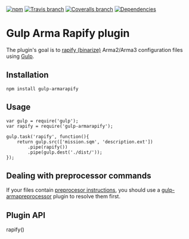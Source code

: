 [![npm][npm-image]][npm-url] [![Travis branch][travis-image]][travis-url] [![Coveralls branch][coveralls-image]][coveralls-url] [![Dependencies][david-image]][david-url]

# Gulp Arma Rapify plugin

The plugin's goal is to [rapify (binarize)](https://community.bistudio.com/wiki/raP_File_Format_-_OFP) Arma2/Arma3 configuration files using [Gulp](http://gulpjs.com).

## Installation
```
npm install gulp-armarapify
```

## Usage
```
var gulp = require('gulp');
var rapify = require('gulp-armarapify');

gulp.task('rapify', function(){
    return gulp.src(['mission.sqm', 'description.ext'])
        .pipe(rapify())
        .pipe(gulp.dest('./dist/'));
});
```

## Dealing with preprocessor commands
If your files contain [preprocesor instructions](https://community.bistudio.com/wiki/PreProcessor_Commands), you should use a [gulp-armapreprocessor](https://github.com/winseros/gulp-armapreprocessor-plugin) plugin to resolve them first.

## Plugin API
rapify()

[npm-url]: https://www.npmjs.com/package/gulp-armarapify
[npm-image]: https://img.shields.io/npm/v/gulp-armarapify.svg

[travis-url]: https://travis-ci.org/winseros/gulp-armarapify-plugin
[travis-image]: https://img.shields.io/travis/winseros/gulp-armarapify-plugin/master.svg

[coveralls-url]: https://coveralls.io/github/winseros/gulp-armarapify-plugin
[coveralls-image]: https://img.shields.io/coveralls/winseros/gulp-armarapify-plugin/master.svg

[david-url]: https://david-dm.org/winseros/gulp-armarapify-plugin
[david-image]: https://david-dm.org/winseros/gulp-armarapify-plugin/master.svg
